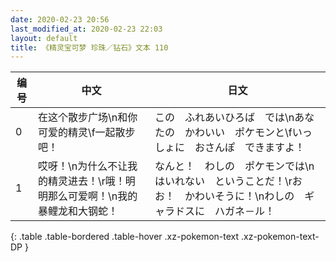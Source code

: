 ```yaml
---
date: 2020-02-23 20:56
last_modified_at: 2020-02-23 22:03
layout: default
title: 《精灵宝可梦 珍珠／钻石》文本 110
---
```

| 编号 | 中文 | 日文 |
| ---- | ---- | ---- |
| 0 | 在这个散步广场\n和你可爱的精灵\f一起散步吧！ | この　ふれあいひろば　では\nあなたの　かわいい　ポケモンと\fいっしょに　おさんぽ　できますよ！ |
| 1 | 哎呀！\n为什么不让我的精灵进去！\r哦！明明那么可爱啊！\n我的暴鲤龙和大钢蛇！ | なんと！　わしの　ポケモンでは\nはいれない　ということだ！\rおお！　かわいそうに！\nわしの　ギャラドスに　ハガネ－ル！ |
{: .table .table-bordered .table-hover .xz-pokemon-text .xz-pokemon-text-DP }